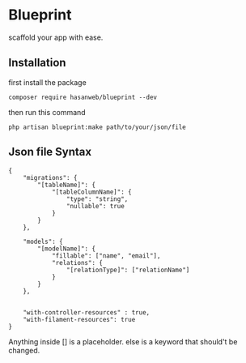 # Blueprint
scaffold your app with ease. 

## Installation
first install the package 
```
composer require hasanweb/blueprint --dev
```
then run this command
```
php artisan blueprint:make path/to/your/json/file
```

## Json file Syntax
```
{
    "migrations": {
        "[tableName]": {
            "[tableColumnName]": {
                "type": "string",
                "nullable": true
            }
        }
    },

    "models": {
        "[modelName]": {
            "fillable": ["name", "email"],
            "relations": {
                "[relationType]": ["relationName"]
            }
        }
    },


    "with-controller-resources" : true,
    "with-filament-resources": true
}
```
Anything inside [] is a placeholder. else is a keyword that should't be changed. 

